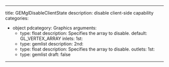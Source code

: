 
---
title: GEMglDisableClientState
description: disable client-side capability
categories:
  - object
pdcategory: Graphics
arguments:
    - type: float
      description: Specifies the array to disable.
      default: GL_VERTEX_ARRAY
inlets:
  1st:
    - type: gemlist
      description:
  2nd:
    - type: float
      description: Specifies the array to disable.
outlets:
  1st:
    - type: gemlist
draft: false
---

